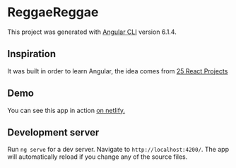 # ReggaeReggae

This project was generated with [Angular CLI](https://github.com/angular/angular-cli) version 6.1.4.

## Inspiration

It was built in order to learn Angular, the idea comes from [25 React Projects](http://sean-smith.me/assets/portfolio/25-react-projects/index.html)

## Demo

You can see this app in action [on netlify.](https://reggae-reggae.netlify.com/)

## Development server

Run `ng serve` for a dev server. Navigate to `http://localhost:4200/`. The app will automatically reload if you change any of the source files.
